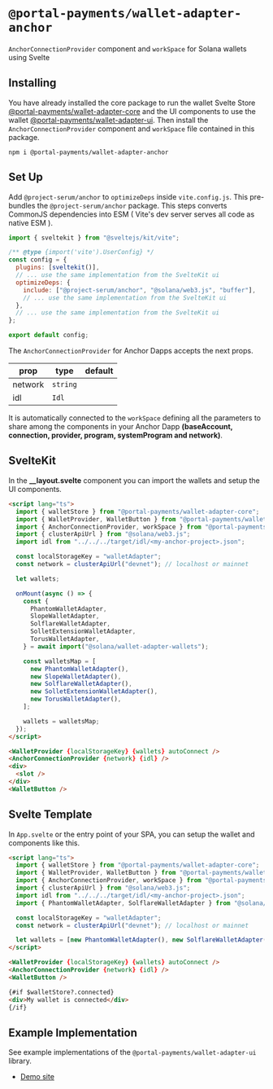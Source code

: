 # `@portal-payments/wallet-adapter-anchor`

`AnchorConnectionProvider` component and `workSpace` for Solana wallets using Svelte

## Installing

You have already installed the core package to run the wallet Svelte Store [@portal-payments/wallet-adapter-core](https://github.com/svelte-on-solana/wallet-adapter/blob/master/packages/core/README.md) and the UI components to use the wallet [@portal-payments/wallet-adapter-ui](https://github.com/svelte-on-solana/wallet-adapter/blob/master/packages/ui/README.md/). Then install the `AnchorConnectionProvider` component and `workSpace` file contained in this package.

```shell
npm i @portal-payments/wallet-adapter-anchor
```

## Set Up

Add `@project-serum/anchor` to `optimizeDeps` inside `vite.config.js`. This pre-bundles the `@project-serum/anchor` package. This steps converts CommonJS dependencies into ESM ( Vite's dev server serves all code as native ESM ).

```javascript
import { sveltekit } from "@sveltejs/kit/vite";

/** @type {import('vite').UserConfig} */
const config = {
  plugins: [sveltekit()],
  // ... use the same implementation from the SvelteKit ui
  optimizeDeps: {
    include: ["@project-serum/anchor", "@solana/web3.js", "buffer"],
    // ... use the same implementation from the SvelteKit ui
  },
  // ... use the same implementation from the SvelteKit ui
};

export default config;
```

The `AnchorConnectionProvider` for Anchor Dapps accepts the next props.

| prop    | type     | default |
| ------- | -------- | ------- |
| network | `string` |         |
| idl     | `Idl`    |         |

It is automatically connected to the `workSpace` defining all the parameters to share among the components in your Anchor Dapp **(baseAccount, connection, provider, program, systemProgram and network)**.

## SvelteKit

In the **\_\_layout.svelte** component you can import the wallets and setup the UI components.

```html
<script lang="ts">
  import { walletStore } from "@portal-payments/wallet-adapter-core";
  import { WalletProvider, WalletButton } from "@portal-payments/wallet-adapter-ui";
  import { AnchorConnectionProvider, workSpace } from "@portal-payments/wallet-adapter-anchor";
  import { clusterApiUrl } from "@solana/web3.js";
  import idl from "../../../target/idl/<my-anchor-project>.json";

  const localStorageKey = "walletAdapter";
  const network = clusterApiUrl("devnet"); // localhost or mainnet

  let wallets;

  onMount(async () => {
    const {
      PhantomWalletAdapter,
      SlopeWalletAdapter,
      SolflareWalletAdapter,
      SolletExtensionWalletAdapter,
      TorusWalletAdapter,
    } = await import("@solana/wallet-adapter-wallets");

    const walletsMap = [
      new PhantomWalletAdapter(),
      new SlopeWalletAdapter(),
      new SolflareWalletAdapter(),
      new SolletExtensionWalletAdapter(),
      new TorusWalletAdapter(),
    ];

    wallets = walletsMap;
  });
</script>

<WalletProvider {localStorageKey} {wallets} autoConnect />
<AnchorConnectionProvider {network} {idl} />
<div>
  <slot />
</div>
<WalletButton />
```

## Svelte Template

In `App.svelte` or the entry point of your SPA, you can setup the wallet and components like this.

```html
<script lang="ts">
  import { walletStore } from "@portal-payments/wallet-adapter-core";
  import { WalletProvider, WalletButton } from "@portal-payments/wallet-adapter-ui";
  import { AnchorConnectionProvider, workSpace } from "@portal-payments/wallet-adapter-anchor";
  import { clusterApiUrl } from "@solana/web3.js";
  import idl from "../../../target/idl/<my-anchor-project>.json";
  import { PhantomWalletAdapter, SolflareWalletAdapter } from "@solana/wallet-adapter-wallets";

  const localStorageKey = "walletAdapter";
  const network = clusterApiUrl("devnet"); // localhost or mainnet

  let wallets = [new PhantomWalletAdapter(), new SolflareWalletAdapter()];
</script>

<WalletProvider {localStorageKey} {wallets} autoConnect />
<AnchorConnectionProvider {network} {idl} />
<WalletButton />

{#if $walletStore?.connected}
<div>My wallet is connected</div>
{/if}
```

## Example Implementation

See example implementations of the `@portal-payments/wallet-adapter-ui` library.

- [Demo site][1]

[1]: https://github.com/silvestrevivo/solana-svelte-counter/tree/master/app
